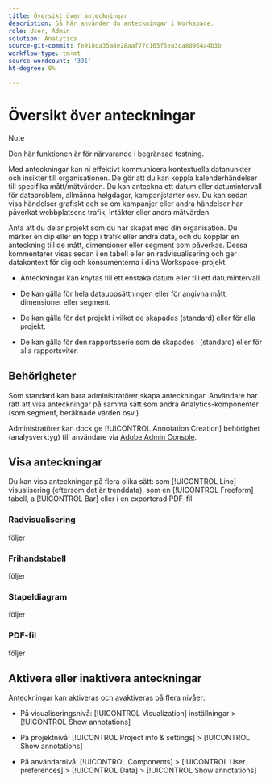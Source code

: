 ```yaml
---
title: Översikt över anteckningar
description: Så här använder du anteckningar i Workspace.
role: User, Admin
solution: Analytics
source-git-commit: fe918ca35a8e28aaf77c165f5ea3ca80964a4b3b
workflow-type: tm+mt
source-wordcount: '331'
ht-degree: 0%

---
```


# Översikt över anteckningar

>[!NOTE]
>
>Den här funktionen är för närvarande i begränsad testning.

Med anteckningar kan ni effektivt kommunicera kontextuella datanunkter och insikter till organisationen. De gör att du kan koppla kalenderhändelser till specifika mått/mätvärden. Du kan anteckna ett datum eller datumintervall för dataproblem, allmänna helgdagar, kampanjstarter osv. Du kan sedan visa händelser grafiskt och se om kampanjer eller andra händelser har påverkat webbplatsens trafik, intäkter eller andra mätvärden.

Anta att du delar projekt som du har skapat med din organisation. Du märker en dip eller en topp i trafik eller andra data, och du kopplar en anteckning till de mått, dimensioner eller segment som påverkas. Dessa kommentarer visas sedan i en tabell eller en radvisualisering och ger datakontext för dig och konsumenterna i dina Workspace-projekt.

* Anteckningar kan knytas till ett enstaka datum eller till ett datumintervall.

* De kan gälla för hela datauppsättningen eller för angivna mått, dimensioner eller segment.

* De kan gälla för det projekt i vilket de skapades (standard) eller för alla projekt.

* De kan gälla för den rapportsserie som de skapades i (standard) eller för alla rapportsviter.

## Behörigheter

Som standard kan bara administratörer skapa anteckningar. Användare har rätt att visa anteckningar på samma sätt som andra Analytics-komponenter (som segment, beräknade värden osv.).

Administratörer kan dock ge [!UICONTROL Annotation Creation] behörighet (analysverktyg) till användare via [Adobe Admin Console](https://experienceleague.adobe.com/docs/analytics/admin/admin-console/permissions/analytics-tools.html?lang=en).

## Visa anteckningar

Du kan visa anteckningar på flera olika sätt: som [!UICONTROL Line] visualisering (eftersom det är trenddata), som en [!UICONTROL Freeform] tabell, a [!UICONTROL Bar] eller i en exporterad PDF-fil.

### Radvisualisering

följer

### Frihandstabell

följer

### Stapeldiagram

följer

### PDF-fil

följer

## Aktivera eller inaktivera anteckningar

Anteckningar kan aktiveras och avaktiveras på flera nivåer:

* På visualiseringsnivå: [!UICONTROL Visualization] inställningar > [!UICONTROL Show annotations]

* På projektnivå: [!UICONTROL Project info & settings] > [!UICONTROL Show annotations]

* På användarnivå: [!UICONTROL Components] > [!UICONTROL User preferences] > [!UICONTROL Data] > [!UICONTROL Show annotations]

